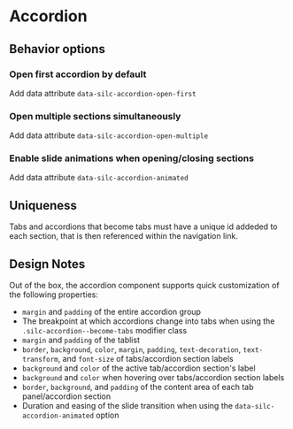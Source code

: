 # Accordion

## Behavior options

### Open first accordion by default
Add data attribute `data-silc-accordion-open-first`

### Open multiple sections simultaneously
Add data attribute `data-silc-accordion-open-multiple`

### Enable slide animations when opening/closing sections
Add data attribute `data-silc-accordion-animated`

## Uniqueness
Tabs and accordions that become tabs must have a unique id addeded to each section, that is then referenced within the navigation link.

## Design Notes
Out of the box, the accordion component supports quick customization of the following properties:

- `margin` and `padding` of the entire accordion group
- The breakpoint at which accordions change into tabs when using the `.silc-accordion--become-tabs` modifier class
- `margin` and `padding` of the tablist
- `border`, `background`, `color`, `margin`, `padding`, `text-decoration`, `text-transform`, and `font-size` of tabs/accordion section labels
- `background` and `color` of the active tab/accordion section's label
- `background` and `color` when hovering over tabs/accordion section labels
- `border`, `background`, and `padding` of the content area of each tab panel/accordion section
- Duration and easing of the slide transition when using the `data-silc-accordion-animated` option
